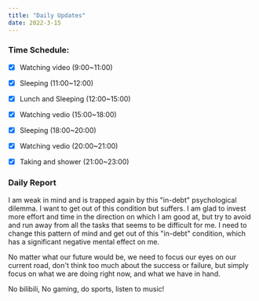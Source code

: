 ```yaml
---
title: "Daily Updates"
date: 2022-3-15
---
```




### Time Schedule:

- [x] Watching video (9:00~11:00)
- [x] Sleeping (11:00~12:00)
- [x] Lunch and Sleeping (12:00~15:00)
- [x] Watching vedio (15:00~18:00)
- [x] Sleeping (18:00~20:00)
- [x] Watching vedio (20:00~21:00)
- [x] Taking and shower (21:00~23:00)



### Daily Report

I am weak in mind and is trapped again by this "in-debt" psychological dilemma. I want to get out of this condition but suffers. I am glad to invest more effort and time in the direction on which I am good at, but try to avoid and run away from all the tasks that seems to be difficult for me. I need to change this pattern of mind and get out of this "in-debt" condition, which has a significant negative mental effect on me.

No matter what our future would be, we need to focus our eyes on our current road, don't think too much about the success or failure, but simply focus on what we are doing right now, and what we have in hand.

No bilibili, No gaming, do sports, listen to music!
